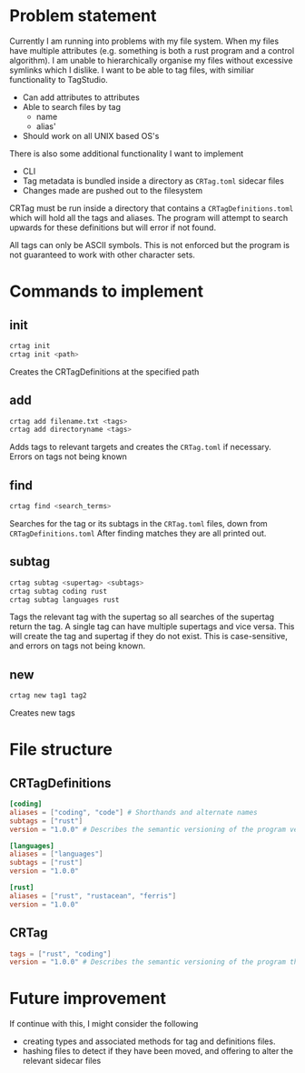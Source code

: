 # Problem statement
Currently I am running into problems with my file system. When my files have multiple attributes (e.g. something is both a rust program and a control algorithm). I am unable to hierarchically organise my files without excessive symlinks which I dislike. I want to be able to tag files, with similiar functionality to TagStudio. 
- Can add attributes to attributes
- Able to search files by tag
    - name
    - alias'
- Should work on all UNIX based OS's

There is also some additional functionality I want to implement
- CLI
- Tag metadata is bundled inside a directory as `CRTag.toml` sidecar files
- Changes made are pushed out to the filesystem

CRTag must be run inside a directory that contains a `CRTagDefinitions.toml` which will hold all the tags and aliases. The program will attempt to search upwards for these definitions but will error if not found.

All tags can only be ASCII symbols. This is not enforced but the program is not guaranteed to work with other character sets.

# Commands to implement
## init
```zsh
crtag init
crtag init <path>
```
Creates the CRTagDefinitions at the specified path

## add
```zsh
crtag add filename.txt <tags>
crtag add directoryname <tags>
```
Adds tags to relevant targets and creates the `CRTag.toml` if necessary.
Errors on tags not being known

## find
```zsh
crtag find <search_terms>
```
Searches for the tag or its subtags in the `CRTag.toml` files, down from `CRTagDefinitions.toml`
After finding matches they are all printed out.

## subtag
```zsh
crtag subtag <supertag> <subtags>
crtag subtag coding rust
crtag subtag languages rust
```
Tags the relevant tag with the supertag so all searches of the supertag return the tag.
A single tag can have multiple supertags and vice versa. This will create the tag and supertag if they do not exist.
This is case-sensitive, and errors on tags not being known.

## new
```zsh
crtag new tag1 tag2
```
Creates new tags

# File structure
## CRTagDefinitions
```toml
[coding]
aliases = ["coding", "code"] # Shorthands and alternate names
subtags = ["rust"]
version = "1.0.0" # Describes the semantic versioning of the program version that created this tag

[languages]
aliases = ["languages"]
subtags = ["rust"]
version = "1.0.0"

[rust]
aliases = ["rust", "rustacean", "ferris"]
version = "1.0.0"

```

## CRTag
```toml
tags = ["rust", "coding"]
version = "1.0.0" # Describes the semantic versioning of the program that tagged this file
```

# Future improvement
If continue with this, I might consider the following
- creating types and associated methods for tag and definitions files.
- hashing files to detect if they have been moved, and offering to alter the relevant sidecar files